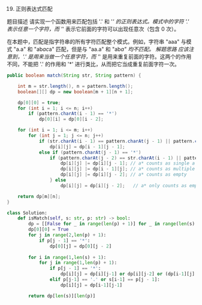 19. 正则表达式匹配

题目描述
请实现一个函数用来匹配包括 '.' 和 '*' 的正则表达式。模式中的字符 '.' 表示任意一个字符，而 '*' 表示它前面的字符可以出现任意次（包含 0 次）。

在本题中，匹配是指字符串的所有字符匹配整个模式。例如，字符串 "aaa" 与模式 "a.a" 和 "ab*ac*a" 匹配，但是与 "aa.a" 和 "ab*a" 均不匹配。
解题思路
应该注意到，'.' 是用来当做一个任意字符，而 '*' 是用来重复前面的字符。这两个的作用不同，不能把 '.' 的作用和 '*' 进行类比，从而把它当成重复前面字符一次。
```java
public boolean match(String str, String pattern) {

    int m = str.length(), n = pattern.length();
    boolean[][] dp = new boolean[m + 1][n + 1];

    dp[0][0] = true;
    for (int i = 1; i <= n; i++)
        if (pattern.charAt(i - 1) == '*')
            dp[0][i] = dp[0][i - 2];

    for (int i = 1; i <= m; i++)
        for (int j = 1; j <= n; j++)
            if (str.charAt(i - 1) == pattern.charAt(j - 1) || pattern.charAt(j - 1) == '.')
                dp[i][j] = dp[i - 1][j - 1];
            else if (pattern.charAt(j - 1) == '*')
                if (pattern.charAt(j - 2) == str.charAt(i - 1) || pattern.charAt(j - 2) == '.') {
                    dp[i][j] |= dp[i][j - 1]; // a* counts as single a
                    dp[i][j] |= dp[i - 1][j]; // a* counts as multiple a
                    dp[i][j] |= dp[i][j - 2]; // a* counts as empty
                } else
                    dp[i][j] = dp[i][j - 2];   // a* only counts as empty

    return dp[m][n];
}
```

```python
class Solution:
    def isMatch(self, s: str, p: str) -> bool:
        dp = [[False for _ in range(len(p) + 1)] for _ in range(len(s) + 1)]
        dp[0][0] = True
        for j in range(2,len(p) + 1):
            if p[j - 1] == '*':
                dp[0][j] = dp[0][j - 2]  
                
        for i in range(1,len(s) + 1):
            for j in range(1,len(p) + 1):
                if p[j - 1] == '*':
                    dp[i][j] = dp[i][j-1] or dp[i][j-2] or (dp[i-1][j] and (s[i-1] == p[j-2] or p[j-2] == '.'))
                elif p[j-1] == '.' or s[i-1] == p[j - 1]:
                    dp[i][j] = dp[i-1][j-1]

        return dp[len(s)][len(p)]
```
